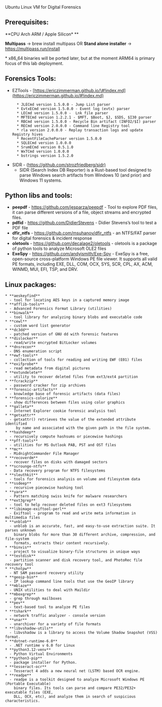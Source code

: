 Ubuntu Linux VM for Digital Forensics


Prerequisites:
---------------

**CPU Arch ARM / Apple Silicon\* **

**Multipass**   -> brew install multipass 
OR
**Stand alone installer** -> <https://multipass.run/install>

\* x86\_64 binaries will be ported later, but at the moment ARM64 is primary focus of this lab deployment.

Forensics Tools:
----------------

* EZTools - [https://ericzimmerman.github.io/\#!index.md](https://ericzimmerman.github.io/#!index.md)
	```
	  * JLECmd version 1.5.0.0 - Jump List parser
	  * EvtxECmd version 1.5.0.0 - Event log (evtx) parser
	  * LECmd version 1.5.0.0 -  Lnk file parser
	  * MFTECmd version 1.2.2.1 - $MFT, $Boot, $J, $SDS, $I30 parser
	  * RBCmd version 1.5.0.0 - Recycle Bin artifact (INFO2/$I) parser
	  * RECmd version 2.0.0.0 - Command line Registry tool 
	  * rla version 2.0.0.0 - Replay transaction logs and update Registry hives 
	  * RecentFileCacheParser version 1.5.0.0
	  * SQLECmd version 1.0.0.0
	  * SrumECmd version 0.5.1.0
	  * WxTCmd version 1.0.0.0
	  * bstrings version 1.5.2.0
	```
* SIDR - (<https://github.com/strozfriedberg/sidr)>
  * SIDR (Search Index DB Reporter) is a Rust-based tool designed to parse Windows search artifacts from Windows 10 (and prior) and Windows 11 systems.

**Python libs and tools:**
--------------------------
* **peepdf** - <https://github.com/jesparza/peepdf>
	  - Tool to explore PDF files, it can parse different versions of a file,
		object streams and encrypted files.
* **pdfid** - <https://github.com/DidierStevens>
	  - Didier Stevens’s tool to test a PDF file
* **dfir\_ntfs** - <https://github.com/msuhanov/dfir_ntfs>
	  - an NTFS/FAT parser for digital forensics & incident response
* **oletools** - <https://github.com/decalage2/oletools>
	  - oletools is a package of python tools to analyze Microsoft OLE2 files
* **ExeSpy** - <https://github.com/andyjsmith/Exe-Spy>
      - ExeSpy is a free, open-source cross-platform Windows PE file viewer. 
      It supports all valid PE formats, including EXE, DLL, COM, OCX, SYS, 
      SCR, CPL, AX, ACM, WINMD, MUI, EFI, TSP, and DRV.

**Linux packages**:
-------------------
	* **aeskeyfind**
	  - tool for locating AES keys in a captured memory image
	* **afflib-tools**
	  - Advanced Forensics Format Library (utilities)
	* **binwalk**
	  - tool library for analyzing binary blobs and executable code
	* **cewl**
	  - custom word list generator
	* **dc3dd**
	  - patched version of GNU dd with forensic features
	* **dislocker**
	  - read/write encrypted BitLocker volumes
	* **dnsrecon**
	  - DNS enumeration script
	* **ewf-tools**
	  - collection of tools for reading and writing EWF (E01) files
	* **exifprobe**
	  - read metadata from digital pictures
	* **extundelete**
	  - utility to recover deleted files from ext3/ext4 partition
	* **fcrackzip**
	  - password cracker for zip archives
	* **forensic-artifacts**
	  - knowledge base of forensic artifacts (data files)
	* **forensics-colorize**
	  - show differences between files using color graphics
	* **galleta**
	  - Internet Explorer cookie forensic analysis tool
	* **getxattr**
	  - getxattr() retrieves the value of the extended attribute identified 
	     by name and associated with the given path in the file system.
	* **hashdeep**
	  - recursively compute hashsums or piecewise hashings
	* **pff-tools**
	  - utilities for MS Outlook PAB, PST and OST files
	* **mc**
	  - MidnightCommander File Manager
	* **recoverdm**
	  - recover files on disks with damaged sectors
	* **scrounge-ntfs**
	  - Data recovery program for NTFS filesystems
	* **sleuthkit**
	  - tools for forensics analysis on volume and filesystem data
	* **ssdeep**
	  - recursive piecewise hashing tool
	* **yara**
	  - Pattern matching swiss knife for malware researchers
	* **ext3grep**
	  - tool to help recover deleted files on ext3 filesystems
	* **libimage-exiftool-perl**
	  - Exiftool - program to read and write meta information in multimedia files
	* **unblob**
	  - unblob is an accurate, fast, and easy-to-use extraction suite. It parses unknown
	    binary blobs for more than 30 different archive, compression, and file-system 
	    formats, extracts their content recursively.
	* **binvis**
	  - project to visualize binary-file structures in unique ways
	* **testdisk**
	  - partition scanner and disk recovery tool, and PhotoRec file recovery tool
	* **chntpw**
	  - NT SAM password recovery utility
	* **geoip-bin**
	  - IP lookup command line tools that use the GeoIP library
	* **mblaze**
	  - UNIX utilities to deal with Maildir
	* **mboxgrep**
	  - grep through mailboxes
	* **pev**
	  - text-based tool to analyze PE files
	* **tshark**
	  - network traffic analyzer - console version
	* **unar**
	  - unarchiver for a variety of file formats
	* **libvshadow-utils**
	  - libvshadow is a library to access the Volume Shadow Snapshot (VSS) format.
	* **dotnet-runtime-6.0**
	  - .NET runtime v 6.0 for Linux
	* **python3.12-venv**
	  - Python Virtual Environments
	* **python3-pip**
	  - package installer for Python.
	* **tesseract-ocr**
	  - Tesseract 4 adds a new neural net (LSTM) based OCR engine.
	* **readpe**
	  - readpe is a toolkit designed to analyze Microsoft Windows PE (Portable Executable)
	    binary files. Its tools can parse and compare PE32/PE32+ executable files (EXE, 
	    DLL, OCX, etc), and analyze them in search of suspicious characteristics.
